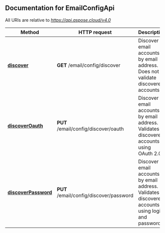 

## Documentation for EmailConfigApi

All URIs are relative to *https://api.aspose.cloud/v4.0*

Method | HTTP request | Description
------ | ------------ | -----------
 [**discover**](EmailConfigApi.md#discover) | **GET** /email/config/discover | Discover email accounts by email address. Does not validate discovered accounts.             
 [**discoverOauth**](EmailConfigApi.md#discoverOauth) | **PUT** /email/config/discover/oauth | Discover email accounts by email address. Validates discovered accounts using OAuth 2.0.             
 [**discoverPassword**](EmailConfigApi.md#discoverPassword) | **PUT** /email/config/discover/password | Discover email accounts by email address. Validates discovered accounts using login and password.             


    

